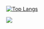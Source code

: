 [![Top Langs](https://github-readme-stats.vercel.app/api/top-langs/?username=dongwook1214&layout=compact)](https://github.com/dongwook1214/github-readme-stats)

<img src="https://img.shields.io/badge/세잎클로버-3DDC84?style=flat-square&logo=Aer Lingus&logoColor=3DDC84"/>
